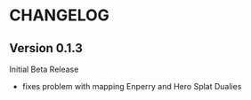 # CHANGELOG

## Version 0.1.3
Initial Beta Release

* fixes problem with mapping Enperry and Hero Splat Dualies
